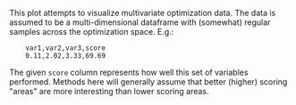 This plot attempts to visualize multivariate optimization data.
The data is assumed to be a multi-dimensional dataframe with (somewhat) regular samples across the optimization space.
E.g.:

```csv
    var1,var2,var3,score
    0.11,2.02,3.33,69.69
```

The given `score` column represents how well this set of variables performed.
Methods here will generally assume that better (higher) scoring "areas" are more interesting than lower scoring areas.
